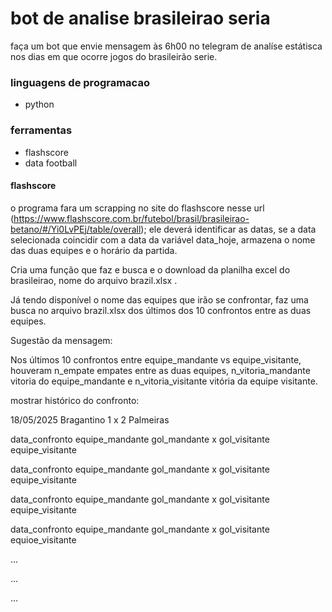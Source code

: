 # bot de analise brasileirao seria

faça um bot que envie mensagem às 6h00 no telegram de analíse estátisca nos dias em que ocorre jogos do brasileirão serie.

### linguagens de programacao
- python

### ferramentas
- flashscore 
- data football

#### flashscore

o programa fara um scrapping no site do flashscore nesse url (https://www.flashscore.com.br/futebol/brasil/brasileirao-betano/#/Yi0LvPEj/table/overall);
ele deverá identificar as datas, se a data selecionada coincidir com a data da variável data_hoje, armazena o nome das duas equipes e o horário da partida.

Cria uma função que faz e busca e o download da planilha  excel do brasileirao, nome do arquivo brazil.xlsx .

Já tendo disponível o nome das equipes que irão se confrontar, faz uma busca no arquivo brazil.xlsx dos últimos dos 10 confrontos entre as duas equipes.

Sugestão da mensagem:

Nos últimos 10 confrontos entre equipe_mandante vs equipe_visitante, houveram n_empate empates entre as duas equipes, n_vitoria_mandante vitoria do equipe_mandante e n_vitoria_visitante vitória da equipe visitante.

mostrar histórico do confronto:

18/05/2025 Bragantino 1 x 2 Palmeiras

data_confronto equipe_mandante gol_mandante x gol_visitante equipe_visitante

data_confronto equipe_mandante gol_mandante x gol_visitante equipe_visitante

data_confronto equipe_mandante gol_mandante x gol_visitante equipe_visitante

data_confronto equipe_mandante gol_mandante x gol_visitante equioe_visitante

...

...

...




